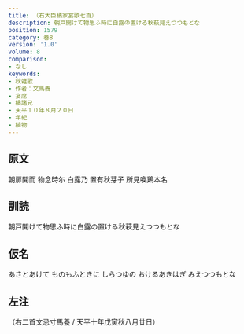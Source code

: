 ```yaml
---
title: （右大臣橘家宴歌七首）
description: 朝戸開けて物思ふ時に白露の置ける秋萩見えつつもとな
position: 1579
category: 巻8
version: '1.0'
volume: 8
comparison:
- なし
keywords:
- 秋雑歌
- 作者：文馬養
- 宴席
- 橘諸兄
- 天平１０年８月２０日
- 年紀
- 植物
---
```


## 原文

朝扉開而 物念時尓 白露乃 置有秋芽子 所見喚鶏本名

## 訓読

朝戸開けて物思ふ時に白露の置ける秋萩見えつつもとな

## 仮名

あさとあけて ものもふときに しらつゆの おけるあきはぎ みえつつもとな

## 左注

（右二首文忌寸馬養 / 天平十年戊寅秋八月廿日）
